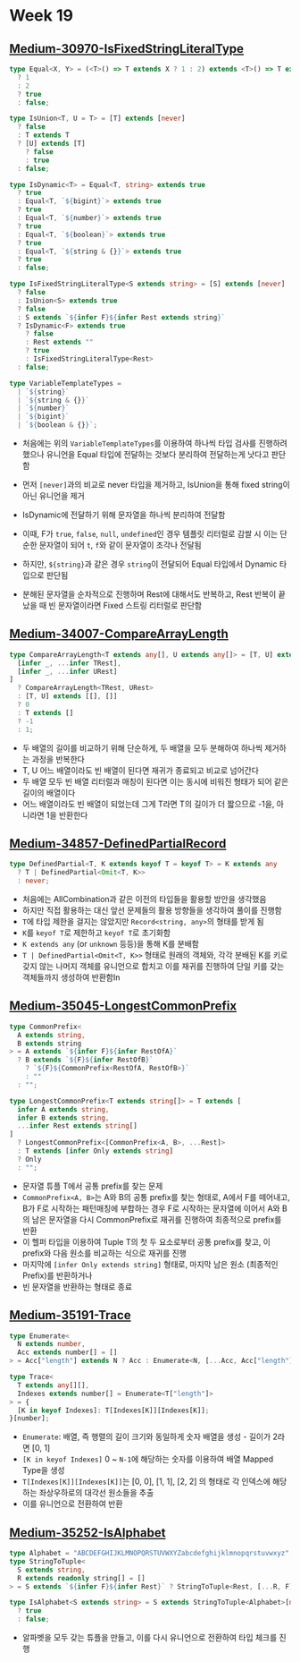 # Week 19

## [Medium-30970-IsFixedStringLiteralType](./medium/30970-is-fixed-string-literal-type.ts)

```ts
type Equal<X, Y> = (<T>() => T extends X ? 1 : 2) extends <T>() => T extends Y
  ? 1
  : 2
  ? true
  : false;

type IsUnion<T, U = T> = [T] extends [never]
  ? false
  : T extends T
  ? [U] extends [T]
    ? false
    : true
  : false;

type IsDynamic<T> = Equal<T, string> extends true
  ? true
  : Equal<T, `${bigint}`> extends true
  ? true
  : Equal<T, `${number}`> extends true
  ? true
  : Equal<T, `${boolean}`> extends true
  ? true
  : Equal<T, `${string & {}}`> extends true
  ? true
  : false;

type IsFixedStringLiteralType<S extends string> = [S] extends [never]
  ? false
  : IsUnion<S> extends true
  ? false
  : S extends `${infer F}${infer Rest extends string}`
  ? IsDynamic<F> extends true
    ? false
    : Rest extends ""
    ? true
    : IsFixedStringLiteralType<Rest>
  : false;
```

```ts
type VariableTemplateTypes =
  | `${string}`
  | `${string & {}}`
  | `${number}`
  | `${bigint}`
  | `${boolean & {}}`;
```

- 처음에는 위의 `VariableTemplateTypes`를 이용하여 하나씩 타입 검사를 진행하려 했으나 유니언을 Equal 타입에 전달하는 것보다 분리하여 전달하는게 낫다고 판단함

- 먼저 `[never]`과의 비교로 never 타입을 제거하고, IsUnion을 통해 fixed string이 아닌 유니언을 제거
- IsDynamic에 전달하기 위해 문자열을 하나씩 분리하여 전달함
- 이때, F가 `true`, `false`, `null`, `undefined`인 경우 템플릿 리터럴로 감쌀 시 이는 단순한 문자열이 되어 `t`, `f`와 같이 문자열이 조각나 전달됨
- 하지만, `${string}`과 같은 경우 `string`이 전달되어 Equal 타입에서 Dynamic 타입으로 판단됨
- 분해된 문자열을 순차적으로 진행하며 Rest에 대해서도 반복하고, Rest 반복이 끝났을 때 빈 문자열이라면 Fixed 스트링 리터럴로 판단함

## [Medium-34007-CompareArrayLength](./medium/34007-compare-array-length.ts)

```ts
type CompareArrayLength<T extends any[], U extends any[]> = [T, U] extends [
  [infer _, ...infer TRest],
  [infer _, ...infer URest]
]
  ? CompareArrayLength<TRest, URest>
  : [T, U] extends [[], []]
  ? 0
  : T extends []
  ? -1
  : 1;
```

- 두 배열의 길이를 비교하기 위해 단순하게, 두 배열을 모두 분해하여 하나씩 제거하는 과정을 반복한다
- T, U 어느 배열이라도 빈 배열이 된다면 재귀가 종료되고 비교로 넘어간다
- 두 배열 모두 빈 배열 리터럴과 매칭이 된다면 이는 동시에 비워진 형태가 되어 같은 길이의 배열이다
- 어느 배열이라도 빈 배열이 되었는데 그게 T라면 T의 길이가 더 짧으므로 -1을, 아니라면 1을 반환한다

## [Medium-34857-DefinedPartialRecord](./medium/34857-defined-partial-record.ts)

```ts
type DefinedPartial<T, K extends keyof T = keyof T> = K extends any
  ? T | DefinedPartial<Omit<T, K>>
  : never;
```

- 처음에는 AllCombination과 같은 이전의 타입들을 활용할 방안을 생각했음
- 하지만 직접 활용하는 대신 앞선 문제들의 활용 방향들을 생각하여 풀이를 진행함
- `T`에 타입 제한을 걸지는 않았지만 `Record<string, any>`의 형태를 받게 됨
- `K`를 `keyof T`로 제한하고 `keyof T`로 초기화함
- `K extends any` (or `unknown` 등등)을 통해 K를 분배함
- `T | DefinedPartial<Omit<T, K>>` 형태로 원래의 객체와, 각각 분배된 K를 키로 갖지 않는 나머지 객체를 유니언으로 합치고 이를 재귀를 진행하여 단일 키를 갖는 객체들까지 생성하여 반환함In

## [Medium-35045-LongestCommonPrefix](./medium/35045-longest-common-prefix.ts)

```ts
type CommonPrefix<
  A extends string,
  B extends string
> = A extends `${infer F}${infer RestOfA}`
  ? B extends `${F}${infer RestOfB}`
    ? `${F}${CommonPrefix<RestOfA, RestOfB>}`
    : ""
  : "";

type LongestCommonPrefix<T extends string[]> = T extends [
  infer A extends string,
  infer B extends string,
  ...infer Rest extends string[]
]
  ? LongestCommonPrefix<[CommonPrefix<A, B>, ...Rest]>
  : T extends [infer Only extends string]
  ? Only
  : "";
```

- 문자열 튜플 T에서 공통 prefix를 찾는 문제
- `CommonPrefix<A, B>`는 A와 B의 공통 prefix를 찾는 형태로, A에서 F를 떼어내고, B가 F로 시작하는 패턴매칭에 부합하는 경우
  F로 시작하는 문자열에 이어서 A와 B의 남은 문자열을 다시 CommonPrefix로 재귀를 진행하여 최종적으로 prefix를 반환
- 이 헬퍼 타입을 이용하여 Tuple T의 첫 두 요소로부터 공통 prefix를 찾고, 이 prefix와 다음 원소를 비교하는 식으로 재귀를 진행
- 마지막에 `[infer Only extends string]` 형태로, 마지막 남은 원소 (최종적인 Prefix)를 반환하거나
- 빈 문자열을 반환하는 형태로 종료

## [Medium-35191-Trace](./medium/35191-trace.ts)

```ts
type Enumerate<
  N extends number,
  Acc extends number[] = []
> = Acc["length"] extends N ? Acc : Enumerate<N, [...Acc, Acc["length"]]>;

type Trace<
  T extends any[][],
  Indexes extends number[] = Enumerate<T["length"]>
> = {
  [K in keyof Indexes]: T[Indexes[K]][Indexes[K]];
}[number];
```

- `Enumerate`: 배열, 즉 행렬의 길이 크기와 동일하게 숫자 배열을 생성 - 길이가 2라면 [0, 1]
- `[K in keyof Indexes]` 0 ~ `N-1`에 해당하는 숫자를 이용하여 배열 Mapped Type을 생성
- `T[Indexes[K]][Indexes[K]]`는 [0, 0], [1, 1], [2, 2] 의 형태로 각 인덱스에 해당하는 좌상우하로의 대각선 원소들을 추출
- 이를 유니언으로 전환하여 반환

## [Medium-35252-IsAlphabet](./medium/35252-is-alphabet.ts)

```ts
type Alphabet = "ABCDEFGHIJKLMNOPQRSTUVWXYZabcdefghijklmnopqrstuvwxyz";
type StringToTuple<
  S extends string,
  R extends readonly string[] = []
> = S extends `${infer F}${infer Rest}` ? StringToTuple<Rest, [...R, F]> : R;

type IsAlphabet<S extends string> = S extends StringToTuple<Alphabet>[number]
  ? true
  : false;
```

- 알파벳을 모두 갖는 튜플을 만들고, 이를 다시 유니언으로 전환하여 타입 체크를 진행
